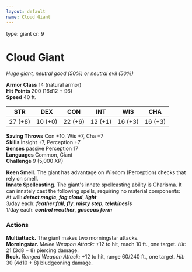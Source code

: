 ```yaml
---
layout: default
name: Cloud Giant
---
```

type: giant
cr: 9

# Cloud Giant 
_Huge giant, neutral good (50%) or neutral evil (50%)_

**Armor Class** 14 (natural armor)    
**Hit Points** 200 (16d12 + 96)    
**Speed** 40 ft. 

| STR     | DEX     | CON     | INT     | WIS     | CHA     |
|---------|---------|---------|---------|---------|---------|
| 27 (+8) | 10 (+0) | 22 (+6) | 12 (+1) | 16 (+3) | 16 (+3) |

**Saving Throws** Con +10, Wis +7, Cha +7    
**Skills** Insight +7, Perception +7    
**Senses** passive Perception 17    
**Languages** Common, Giant    
**Challenge** 9 (5,000 XP) 

**Keen Smell.** The giant has advantage on Wisdom (Perception) checks that rely on smell.    
**Innate Spellcasting.** The giant's innate spellcasting ability is Charisma. It can innately cast the following spells, requiring no material components:    
At will: **_detect magic_**, **_fog cloud_**, **_light_**    
3/day each: **_feather fall_**, **_fly_**, **_misty step_**, **_telekinesis_**    
1/day each: **_control weather_**, **_gaseous form_**  

### Actions 
**Multiattack.** The giant makes two morningstar attacks.    
**Morningstar.** _Melee Weapon Attack:_ +12 to hit, reach 10 ft., one target. _Hit:_ 21 (3d8 + 8) piercing damage.    
**Rock.** _Ranged Weapon Attack:_ +12 to hit, range 60/240 ft., one target. _Hit:_ 30 (4d10 + 8) bludgeoning damage.